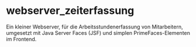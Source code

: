 # webserver_zeiterfassung
Ein kleiner Webserver, für die Arbeitsstundenerfassung von Mitarbeitern, umgesetzt mit Java Server Faces (JSF) und simplen PrimeFaces-Elementen im Frontend.
